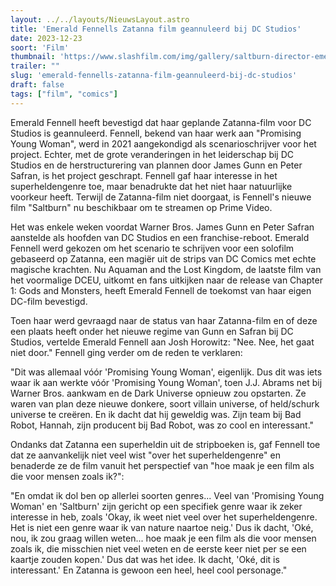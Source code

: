 ```yaml
---
layout: ../../layouts/NieuwsLayout.astro
title: 'Emerald Fennells Zatanna film geannuleerd bij DC Studios'
date: 2023-12-23
soort: 'Film'
thumbnail: 'https://www.slashfilm.com/img/gallery/saltburn-director-emerald-fennell-confirms-her-zatanna-movie-is-dead-at-dc-studios/intro-1703261505.jpg'
trailer: ""
slug: 'emerald-fennells-zatanna-film-geannuleerd-bij-dc-studios'
draft: false
tags: ["film", "comics"]
---
```



Emerald Fennell heeft bevestigd dat haar geplande Zatanna-film voor DC Studios is geannuleerd. Fennell, bekend van haar werk aan "Promising Young Woman", werd in 2021 aangekondigd als scenarioschrijver voor het project. Echter, met de grote veranderingen in het leiderschap bij DC Studios en de herstructurering van plannen door James Gunn en Peter Safran, is het project geschrapt. Fennell gaf haar interesse in het superheldengenre toe, maar benadrukte dat het niet haar natuurlijke voorkeur heeft. Terwijl de Zatanna-film niet doorgaat, is Fennell's nieuwe film "Saltburn" nu beschikbaar om te streamen op Prime Video.

Het was enkele weken voordat Warner Bros. James Gunn en Peter Safran aanstelde als hoofden van DC Studios en een franchise-reboot. Emerald Fennell werd gekozen om het scenario te schrijven voor een solofilm gebaseerd op Zatanna, een magiër uit de strips van DC Comics met echte magische krachten. Nu Aquaman and the Lost Kingdom, de laatste film van het voormalige DCEU, uitkomt en fans uitkijken naar de release van Chapter 1: Gods and Monsters, heeft Emerald Fennell de toekomst van haar eigen DC-film bevestigd.

Toen haar werd gevraagd naar de status van haar Zatanna-film en of deze een plaats heeft onder het nieuwe regime van Gunn en Safran bij DC Studios, vertelde Emerald Fennell aan Josh Horowitz: "Nee. Nee, het gaat niet door." Fennell ging verder om de reden te verklaren:

"Dit was allemaal vóór 'Promising Young Woman', eigenlijk. Dus dit was iets waar ik aan werkte vóór 'Promising Young Woman', toen J.J. Abrams net bij Warner Bros. aankwam en de Dark Universe opnieuw zou opstarten. Ze waren van plan deze nieuwe donkere, soort villain universe, of held/schurk universe te creëren. En ik dacht dat hij geweldig was. Zijn team bij Bad Robot, Hannah, zijn producent bij Bad Robot, was zo cool en interessant."

Ondanks dat Zatanna een superheldin uit de stripboeken is, gaf Fennell toe dat ze aanvankelijk niet veel wist "over het superheldengenre" en benaderde ze de film vanuit het perspectief van "hoe maak je een film als die voor mensen zoals ik?":

"En omdat ik dol ben op allerlei soorten genres... Veel van 'Promising Young Woman' en 'Saltburn' zijn gericht op een specifiek genre waar ik zeker interesse in heb, zoals 'Okay, ik weet niet veel over het superheldengenre. Het is niet een genre waar ik van nature naartoe neig.' Dus ik dacht, 'Oké, nou, ik zou graag willen weten... hoe maak je een film als die voor mensen zoals ik, die misschien niet veel weten en de eerste keer niet per se een kaartje zouden kopen.' Dus dat was het idee. Ik dacht, 'Oké, dit is interessant.' En Zatanna is gewoon een heel, heel cool personage."
